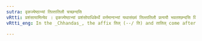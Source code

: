 ```yaml
---
sutra: वृकज्येष्ठाभ्यां तिल्तातिलौ चच्छन्दसि
vRtti: प्रशंसायामित्येव । वृकज्येष्ठाभ्यां प्रशंसोपाधिकेर्थे वर्त्तमानाभ्यां यथासंख्यं तिल्तातिलौ प्रत्ययौ भवतश्छन्दसि विषये । रूपपोपवादौ ॥
vRtti_eng: In the _Chhandas_, the affix तिल् (--/ ति) and तातिल् come after वृक and ज्येष्ठ, when excellence is denoted.

---
```


